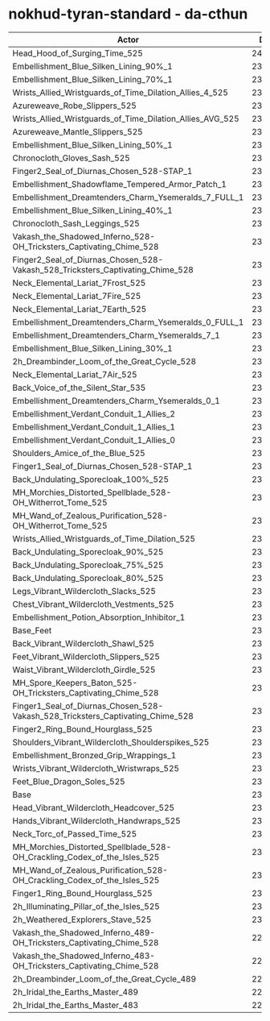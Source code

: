 # nokhud-tyran-standard - da-cthun
| Actor | DPS | Increase |
|---|:---:|:---:|
|Head_Hood_of_Surging_Time_525|242970|3.56%|
|Embellishment_Blue_Silken_Lining_90%_1|239270|1.98%|
|Embellishment_Blue_Silken_Lining_70%_1|238155|1.51%|
|Wrists_Allied_Wristguards_of_Time_Dilation_Allies_4_525|238094|1.48%|
|Azureweave_Robe_Slippers_525|237848|1.38%|
|Wrists_Allied_Wristguards_of_Time_Dilation_Allies_AVG_525|237481|1.22%|
|Azureweave_Mantle_Slippers_525|237354|1.17%|
|Embellishment_Blue_Silken_Lining_50%_1|237186|1.10%|
|Chronocloth_Gloves_Sash_525|237072|1.05%|
|Finger2_Seal_of_Diurnas_Chosen_528-STAP_1|236883|0.97%|
|Embellishment_Shadowflame_Tempered_Armor_Patch_1|236819|0.94%|
|Embellishment_Dreamtenders_Charm_Ysemeralds_7_FULL_1|236811|0.94%|
|Embellishment_Blue_Silken_Lining_40%_1|236769|0.92%|
|Chronocloth_Sash_Leggings_525|236733|0.90%|
|Vakash_the_Shadowed_Inferno_528-OH_Tricksters_Captivating_Chime_528|236728|0.90%|
|Finger2_Seal_of_Diurnas_Chosen_528-Vakash_528_Tricksters_Captivating_Chime_528|236667|0.88%|
|Neck_Elemental_Lariat_7Frost_525|236533|0.82%|
|Neck_Elemental_Lariat_7Fire_525|236488|0.80%|
|Neck_Elemental_Lariat_7Earth_525|236351|0.74%|
|Embellishment_Dreamtenders_Charm_Ysemeralds_0_FULL_1|236297|0.72%|
|Embellishment_Dreamtenders_Charm_Ysemeralds_7_1|236226|0.69%|
|Embellishment_Blue_Silken_Lining_30%_1|236211|0.68%|
|2h_Dreambinder_Loom_of_the_Great_Cycle_528|236193|0.67%|
|Neck_Elemental_Lariat_7Air_525|236063|0.62%|
|Back_Voice_of_the_Silent_Star_535|235990|0.59%|
|Embellishment_Dreamtenders_Charm_Ysemeralds_0_1|235903|0.55%|
|Embellishment_Verdant_Conduit_1_Allies_2|235781|0.50%|
|Embellishment_Verdant_Conduit_1_Allies_1|235732|0.48%|
|Embellishment_Verdant_Conduit_1_Allies_0|235685|0.46%|
|Shoulders_Amice_of_the_Blue_525|235451|0.36%|
|Finger1_Seal_of_Diurnas_Chosen_528-STAP_1|235439|0.35%|
|Back_Undulating_Sporecloak_100%_525|235394|0.33%|
|MH_Morchies_Distorted_Spellblade_528-OH_Witherrot_Tome_525|235344|0.31%|
|MH_Wand_of_Zealous_Purification_528-OH_Witherrot_Tome_525|235342|0.31%|
|Wrists_Allied_Wristguards_of_Time_Dilation_525|235334|0.31%|
|Back_Undulating_Sporecloak_90%_525|235300|0.29%|
|Back_Undulating_Sporecloak_75%_525|235173|0.24%|
|Back_Undulating_Sporecloak_80%_525|235071|0.20%|
|Legs_Vibrant_Wildercloth_Slacks_525|235051|0.19%|
|Chest_Vibrant_Wildercloth_Vestments_525|235042|0.18%|
|Embellishment_Potion_Absorption_Inhibitor_1|235040|0.18%|
|Base_Feet|234918|0.13%|
|Back_Vibrant_Wildercloth_Shawl_525|234883|0.12%|
|Feet_Vibrant_Wildercloth_Slippers_525|234882|0.11%|
|Waist_Vibrant_Wildercloth_Girdle_525|234866|0.11%|
|MH_Spore_Keepers_Baton_525-OH_Tricksters_Captivating_Chime_528|234783|0.07%|
|Finger1_Seal_of_Diurnas_Chosen_528-Vakash_528_Tricksters_Captivating_Chime_528|234737|0.05%|
|Finger2_Ring_Bound_Hourglass_525|234719|0.05%|
|Shoulders_Vibrant_Wildercloth_Shoulderspikes_525|234662|0.02%|
|Embellishment_Bronzed_Grip_Wrappings_1|234652|0.02%|
|Wrists_Vibrant_Wildercloth_Wristwraps_525|234629|0.01%|
|Feet_Blue_Dragon_Soles_525|234627|0.01%|
|Base|234613|0.00%|
|Head_Vibrant_Wildercloth_Headcover_525|234571|-0.02%|
|Hands_Vibrant_Wildercloth_Handwraps_525|234559|-0.02%|
|Neck_Torc_of_Passed_Time_525|234543|-0.03%|
|MH_Morchies_Distorted_Spellblade_528-OH_Crackling_Codex_of_the_Isles_525|234209|-0.17%|
|MH_Wand_of_Zealous_Purification_528-OH_Crackling_Codex_of_the_Isles_525|234043|-0.24%|
|Finger1_Ring_Bound_Hourglass_525|233842|-0.33%|
|2h_Illuminating_Pillar_of_the_Isles_525|233524|-0.46%|
|2h_Weathered_Explorers_Stave_525|232856|-0.75%|
|Vakash_the_Shadowed_Inferno_489-OH_Tricksters_Captivating_Chime_528|228439|-2.63%|
|Vakash_the_Shadowed_Inferno_483-OH_Tricksters_Captivating_Chime_528|227257|-3.14%|
|2h_Dreambinder_Loom_of_the_Great_Cycle_489|223749|-4.63%|
|2h_Iridal_the_Earths_Master_489|223638|-4.68%|
|2h_Iridal_the_Earths_Master_483|222147|-5.31%|
